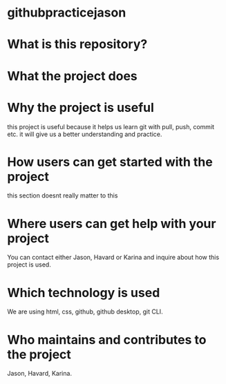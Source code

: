 # githubpracticejason
# What is this repository?

# What the project does

# Why the project is useful
this project is useful because it helps us learn git with pull, push, commit etc. it will give us a better understanding and practice.
# How users can get started with the project
this section doesnt really matter to this 
# Where users can get help with your project
You can contact either Jason, Havard or Karina and inquire about how this project is used.
# Which technology is used
We are using html, css, github, github desktop, git CLI.
# Who maintains and contributes to the project
Jason, Havard, Karina.